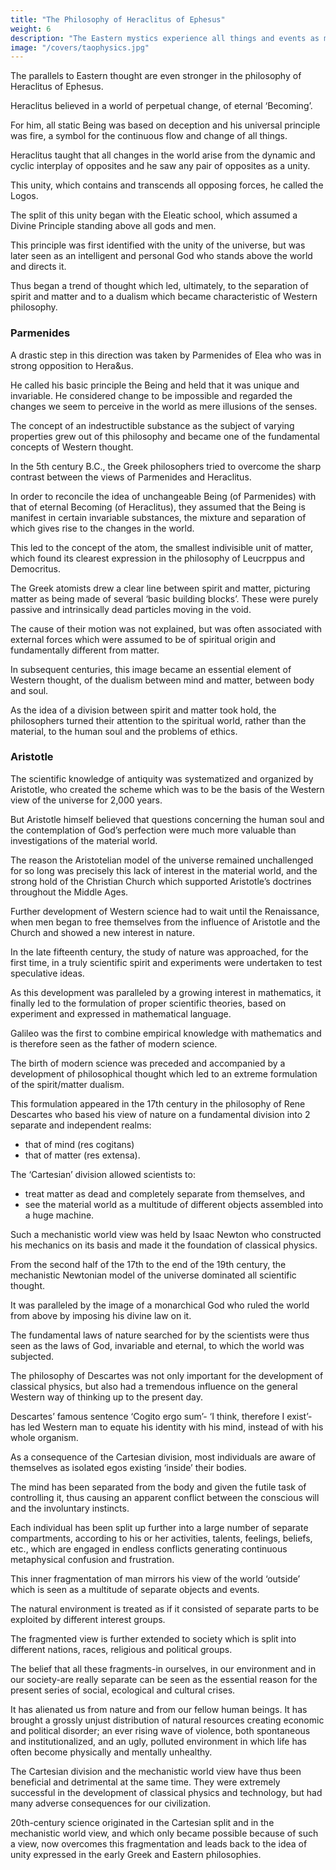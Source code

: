 ```yaml
---
title: "The Philosophy of Heraclitus of Ephesus"
weight: 6
description: "The Eastern mystics experience all things and events as manifestations of a basic oneness"
image: "/covers/taophysics.jpg"
---
```



The parallels to Eastern thought are even stronger in the philosophy of Heraclitus of Ephesus. 

Heraclitus believed in a world of perpetual change, of eternal ‘Becoming’. 

For him, all static Being was based on deception and his universal principle was fire, a symbol for the continuous flow and change of all things. 

Heraclitus taught that all changes in the world arise from the dynamic and cyclic interplay of opposites and he saw any pair of opposites as a unity. 

This unity, which contains and transcends all opposing forces, he called the Logos.

The split of this unity began with the Eleatic school, which assumed a Divine Principle standing above all gods and men. 

This principle was first identified with the unity of the universe, but was later seen as an intelligent and personal God who stands above the world and directs it.

Thus began a trend of thought which led, ultimately, to the separation of spirit and matter and to a dualism which became characteristic of Western philosophy.


### Parmenides

A drastic step in this direction was taken by Parmenides of Elea who was in strong opposition to Hera&us. 

He called his basic principle the Being and held that it was unique and invariable. He considered change to be impossible and regarded the changes we seem to perceive in the world as mere illusions
of the senses. 

The concept of an indestructible substance as the subject of varying properties grew out of this philosophy and became one of the fundamental concepts of Western thought.

In the 5th century B.C., the Greek philosophers tried to overcome the sharp contrast between the views of Parmenides and Heraclitus.

In order to reconcile the idea of unchangeable Being (of Parmenides) with that of eternal Becoming (of Heraclitus), they assumed that the Being is manifest in certain invariable substances, the mixture and separation of which gives rise to the changes in the world.

This led to the concept of the atom, the smallest indivisible unit of matter, which found its clearest expression in the philosophy of Leucrppus and Democritus. 

The Greek atomists drew a clear line between spirit and matter, picturing matter as being made of several ‘basic building blocks’. These were purely passive and intrinsically dead particles moving in the void. 

The cause of their motion was not explained, but was often associated with external forces which were assumed to be of spiritual origin and fundamentally different from matter. 

In subsequent centuries, this image became an essential element of Western thought, of the dualism between mind and matter, between body and soul.

As the idea of a division between spirit and matter took hold, the philosophers turned their attention to the spiritual world, rather than the material, to the human soul and the problems of ethics. 

<!-- These questions were to occupy Western thought for more than two thousand years after the culmina-
tion of Greek science and culture in the 5th and 4th centuries B.C.  -->

### Aristotle

The scientific knowledge of antiquity was systematized and organized by Aristotle, who created the scheme which was to be the basis of the Western view of the universe for 2,000 years.

But Aristotle himself believed that questions concerning the human soul and the contemplation of God’s perfection were much more valuable than investigations of the material world. 

The reason the Aristotelian model of the universe remained unchallenged for so long was precisely this lack of interest in the material world, and the strong hold of the Christian Church which supported Aristotle’s doctrines throughout the Middle Ages.

Further development of Western science had to wait until the Renaissance, when men began to free themselves from the influence of Aristotle and the Church and showed a new interest in nature.

In the late fifteenth century, the study of nature was approached, for the first time, in a truly scientific spirit and experiments were undertaken to test speculative ideas. 

As this development was paralleled by a growing interest in mathematics, it finally led to the formulation of proper scientific theories, based on experiment and expressed in
mathematical language. 

Galileo was the first to combine empirical knowledge with mathematics and is therefore seen
as the father of modern science.

The birth of modern science was preceded and accompanied by a development of philosophical thought which led to an extreme formulation of the spirit/matter dualism. 

This formulation appeared in the 17th century in the philosophy of Rene Descartes who based his view of nature on a fundamental division into 2 separate and independent realms:
- that of mind (res cogitans)
- that of matter (res extensa).

The ‘Cartesian’ division allowed scientists to:
- treat matter as dead and completely separate from themselves, and
- see the material world as a multitude of different objects assembled into a huge machine. 

Such a mechanistic world view was held by Isaac Newton who constructed his mechanics on its basis
and made it the foundation of classical physics. 

From the second half of the 17th to the end of the 19th century, the mechanistic Newtonian model of the universe dominated all scientific thought.

It was paralleled by the image of a monarchical God who ruled the world from above by imposing
his divine law on it. 

The fundamental laws of nature searched for by the scientists were thus seen as the laws of God, invariable and eternal, to which the world was subjected.

The philosophy of Descartes was not only important for the development of classical physics, but also had a tremendous influence on the general Western way of thinking up to the present day.

Descartes’ famous sentence ‘Cogito ergo sum’- ‘I think, therefore I exist’-has led Western man to equate his identity with his mind, instead of with his whole organism. 

As a consequence of the Cartesian division, most individuals are aware of themselves as isolated egos existing ‘inside’ their bodies. 

The mind has been separated from the body and given the futile task of controlling it, thus causing an apparent conflict between the conscious will and the involuntary instincts.

Each individual has been split up further into a large number of separate compartments, according to his or her activities, talents, feelings, beliefs, etc., which are engaged in endless conflicts generating continuous metaphysical confusion and frustration.

This inner fragmentation of man mirrors his view of the world ‘outside’ which is seen as a multitude of separate objects and events. 

The natural environment is treated as if it consisted of separate parts to be exploited by different interest groups. 

The fragmented view is further extended to society which is split into different nations, races, religious and political groups.

The belief that all these fragments-in ourselves, in our environment and in our society-are really separate can be seen as the essential reason for the present series of social, ecological and cultural crises. 

It has alienated us from nature and from our fellow human beings. It has brought a grossly unjust distribution of natural resources creating economic and political disorder; an ever rising wave of violence, both spontaneous and institutionalized, and an ugly, polluted environment in
which life has often become physically and mentally unhealthy.

The Cartesian division and the mechanistic world view have thus been beneficial and detrimental at the same time. They were extremely successful in the development of classical physics and technology, but had many adverse consequences for our civilization.

20th-century science originated in the Cartesian split and in the mechanistic world view, and which only became possible because of such a view, now overcomes this fragmentation and leads back to the idea of unity expressed in the early Greek and Eastern philosophies.

